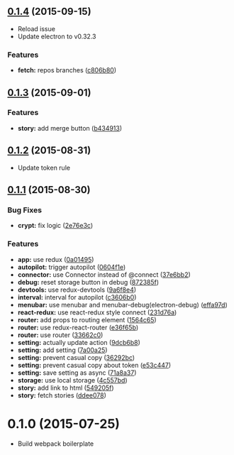 <a name="0.1.4"></a>
## [0.1.4](https://github.com/lyrictenor/electron-triage-for-github/compare/v0.1.3...v0.1.4) (2015-09-15)

* Reload issue
* Update electron to v0.32.3


### Features

* **fetch:** repos branches ([c806b80](https://github.com/lyrictenor/electron-triage-for-github/commit/c806b80))



<a name="0.1.3"></a>
## [0.1.3](https://github.com/lyrictenor/electron-triage-for-github/compare/v0.1.2...v0.1.3) (2015-09-01)


### Features

* **story:** add merge button ([b434913](https://github.com/lyrictenor/electron-triage-for-github/commit/b434913))



<a name="0.1.2"></a>
## [0.1.2](https://github.com/lyrictenor/electron-triage-for-github/compare/v0.1.1...v0.1.2) (2015-08-31)

* Update token rule


<a name="0.1.1"></a>
## [0.1.1](https://github.com/lyrictenor/electron-triage-for-github/compare/v0.1.0...v0.1.1) (2015-08-30)


### Bug Fixes

* **crypt:** fix logic ([2e76e3c](https://github.com/lyrictenor/electron-triage-for-github/commit/2e76e3c))

### Features

* **app:** use redux ([0a01495](https://github.com/lyrictenor/electron-triage-for-github/commit/0a01495))
* **autopilot:** trigger autopilot ([0604f1e](https://github.com/lyrictenor/electron-triage-for-github/commit/0604f1e))
* **connector:** use Connector instead of @connect ([37e6bb2](https://github.com/lyrictenor/electron-triage-for-github/commit/37e6bb2))
* **debug:** reset storage button in debug ([872385f](https://github.com/lyrictenor/electron-triage-for-github/commit/872385f))
* **devtools:** use redux-devtools ([9a6f8e4](https://github.com/lyrictenor/electron-triage-for-github/commit/9a6f8e4))
* **interval:** interval for autopilot ([c3606b0](https://github.com/lyrictenor/electron-triage-for-github/commit/c3606b0))
* **menubar:** use menubar and menubar-debug(electron-debug) ([effa97d](https://github.com/lyrictenor/electron-triage-for-github/commit/effa97d))
* **react-redux:** use react-redux style connect ([231d76a](https://github.com/lyrictenor/electron-triage-for-github/commit/231d76a))
* **router:** add props to routing element ([1564c65](https://github.com/lyrictenor/electron-triage-for-github/commit/1564c65))
* **router:** use redux-react-router ([e36f65b](https://github.com/lyrictenor/electron-triage-for-github/commit/e36f65b))
* **router:** use router ([33662c0](https://github.com/lyrictenor/electron-triage-for-github/commit/33662c0))
* **setting:** actually update action ([9dcb6b8](https://github.com/lyrictenor/electron-triage-for-github/commit/9dcb6b8))
* **setting:** add setting ([7a00a25](https://github.com/lyrictenor/electron-triage-for-github/commit/7a00a25))
* **setting:** prevent casual copy ([36292bc](https://github.com/lyrictenor/electron-triage-for-github/commit/36292bc))
* **setting:** prevent casual copy about token ([e53c447](https://github.com/lyrictenor/electron-triage-for-github/commit/e53c447))
* **setting:** save setting as async ([71a8a37](https://github.com/lyrictenor/electron-triage-for-github/commit/71a8a37))
* **storage:** use local storage ([4c557bd](https://github.com/lyrictenor/electron-triage-for-github/commit/4c557bd))
* **story:** add link to html ([549205f](https://github.com/lyrictenor/electron-triage-for-github/commit/549205f))
* **story:** fetch stories ([ddee078](https://github.com/lyrictenor/electron-triage-for-github/commit/ddee078))



<a name="0.1.0"></a>
# 0.1.0 (2015-07-25)

* Build webpack boilerplate
